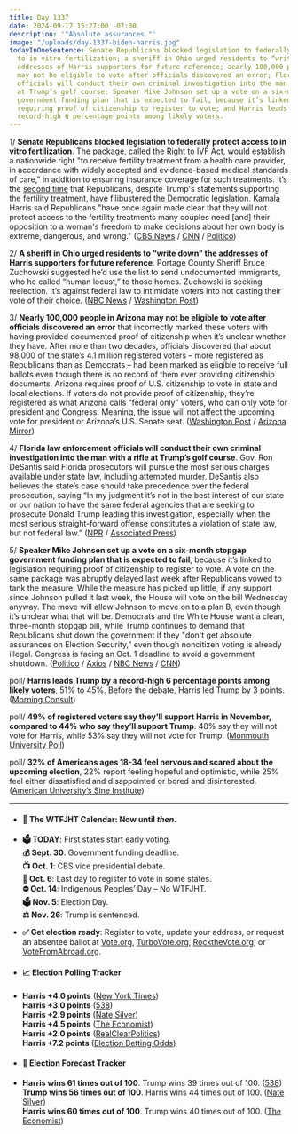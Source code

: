 ```yaml
---
title: Day 1337
date: 2024-09-17 15:27:00 -07:00
description: '"Absolute assurances."'
image: "/uploads/day-1337-biden-harris.jpg"
todayInOneSentence: Senate Republicans blocked legislation to federally protect access
  to in vitro fertilization; a sheriff in Ohio urged residents to “write down” the
  addresses of Harris supporters for future reference; aearly 100,000 people in Arizona
  may not be eligible to vote after officials discovered an error; Florida law enforcement
  officials will conduct their own criminal investigation into the man with a rifle
  at Trump’s golf course; Speaker Mike Johnson set up a vote on a six-month stopgap
  government funding plan that is expected to fail, because it’s linked to legislation
  requiring proof of citizenship to register to vote; and Harris leads Trump by a
  record-high 6 percentage points among likely voters.
---
```


1/ **Senate Republicans blocked legislation to federally protect access to in vitro fertilization**. The package, called the Right to IVF Act, would establish a nationwide right "to receive fertility treatment from a health care provider, in accordance with widely accepted and evidence-based medical standards of care," in addition to ensuring insurance coverage for such treatments. It’s the [second time](https://whatthefuckjusthappenedtoday.com/2024/06/13/day-1241/#2-senate-republicans-blocked-a-democ) that Republicans, despite Trump's statements supporting the fertility treatment, have filibustered the Democratic legislation. Kamala Harris said Republicans "have once again made clear that they will not protect access to the fertility treatments many couples need \[and\] their opposition to a woman's freedom to make decisions about her own body is extreme, dangerous, and wrong." ([CBS News](https://www.cbsnews.com/news/senate-ivf-vote-republicans-trump/) / [CNN](https://www.cnn.com/2024/09/17/politics/senate-ivf-bill-vote/) / [Politico](https://www.politico.com/news/2024/09/17/republicans-block-ivf-bill-00179626))

2/ **A sheriff in Ohio urged residents to “write down” the addresses of Harris supporters for future reference**. Portage County Sheriff Bruce Zuchowski suggested he’d use the list to send undocumented immigrants, who he called “human locust,” to those homes. Zuchowski is seeking reelection. It’s against federal law to intimidate voters into not casting their vote of their choice. ([NBC News](https://www.nbcnews.com/politics/2024-election/ohio-sheriff-suggests-residents-keep-list-harris-yard-sign-addresses-rcna171385) / [Washington Post](https://www.washingtonpost.com/politics/2024/09/16/ohio-harris-walz-political-sign/))

3/ **Nearly 100,000 people in Arizona may not be eligible to vote after officials discovered an error** that incorrectly marked these voters with having provided documented proof of citizenship when it’s unclear whether they have. After more than two decades, officials discovered that about 98,000 of the state’s 4.1 million registered voters – more registered as Republicans than as Democrats – had been marked as eligible to receive full ballots even though there is no record of them ever providing citizenship documents. Arizona requires proof of U.S. citizenship to vote in state and local elections. If voters do not provide proof of citizenship, they’re registered as what Arizona calls “federal only” voters, who can only vote for president and Congress. Meaning, the issue will not affect the upcoming vote for president or Arizona’s U.S. Senate seat. ([Washington Post](https://www.washingtonpost.com/politics/2024/09/17/arizona-noncitizen-voters/) / [Arizona Mirror](https://azmirror.com/2024/09/17/error-with-tracking-citizenship-puts-nearly-100000-arizona-voters-eligibility-in-limbo/))

4/ **Florida law enforcement officials will conduct their own criminal investigation into the man with a rifle at Trump’s golf course**. Gov. Ron DeSantis said Florida prosecutors will pursue the most serious charges available under state law, including attempted murder. DeSantis also believes the state’s case should take precedence over the federal prosecution, saying “In my judgment it’s not in the best interest of our state or our nation to have the same federal agencies that are seeking to prosecute Donald Trump leading this investigation, especially when the most serious straight-forward offense constitutes a violation of state law, but not federal law.” ([NPR](https://www.npr.org/2024/09/17/g-s1-23430/florida-prosecution-ryan-routh-trump) / [Associated Press](https://apnews.com/article/trump-assassination-attempt-fbi-florida-ryan-routh-desantis-f0852cfc0dcb3d66d3d051838e63276c))

5/ **Speaker Mike Johnson set up a vote on a six-month stopgap government funding plan that is expected to fail**, because it’s linked to legislation requiring proof of citizenship to register to vote. A vote on the same package was abruptly delayed last week after Republicans vowed to tank the measure. While the measure has picked up little, if any support since Johnson pulled it last week, the House will vote on the bill Wednesday anyway. The move will allow Johnson to move on to a plan B, even though it’s unclear what that will be. Democrats and the White House want a clean, three-month stopgap bill, while Trump continues to demand that Republicans shut down the government if they "don't get absolute assurances on Election Security," even though noncitizen voting is already illegal. Congress is facing an Oct. 1 deadline to avoid a government shutdown. ([Politico](https://www.politico.com/live-updates/2024/09/17/congress/plan-on-house-gop-spending-johnson-save-act-00179496) / [Axios](https://www.axios.com/2024/09/17/johnson-revives-vote-on-doomed-to-fail-stopgap) / [NBC News](https://www.nbcnews.com/politics/congress/house-will-vote-speaker-johnsons-funding-plan-shutdown-looms-rcna171466) / [CNN](https://www.cnn.com/2024/09/17/politics/johnson-schedules-doomed-vote-on-funding-plan/index.html))

poll/ **Harris leads Trump by a record-high 6 percentage points among likely voters**, 51% to 45%. Before the debate, Harris led Trump by 3 points. ([Morning Consult](https://pro.morningconsult.com/trackers/2024-presidential-election-polling))

poll/ **49% of registered voters say they’ll support Harris in November, compared to 44% who say they’ll support Trump**. 48% say they will not vote for Harris, while 53% say they will not vote for Trump. ([Monmouth University Poll](https://www.monmouth.edu/polling-institute/reports/monmouthpoll_us_091724/))

poll/ **32% of Americans ages 18-34 feel nervous and scared about the upcoming election**, 22% report feeling hopeful and optimistic, while 25% feel either dissatisfied and disappointed or bored and disinterested. ([American University’s Sine Institute](https://www.american.edu/sine-institute/reimagining-political-leadership.cfm))

---

* #### 📅 The WTFJHT Calendar: Now until *then*.

* **🗳️ TODAY**: First states start early voting. \
  **💰 Sept. 30**: Government funding deadline. \
  **📺 Oct. 1**: CBS vice presidential debate. \
  **📆 Oct. 6**: Last day to register to vote in some states. \
  **⛔️ Oct. 14**: Indigenous Peoples’ Day – No WTFJHT. \
  **🗳️ Nov. 5**: Election Day. \
  **⚖️ Nov. 26**: Trump is sentenced.

* **✅ Get election ready**: Register to vote, update your address, or request an absentee ballot at [Vote.org](https://www.vote.org/), [TurboVote.org](https://turbovote.org/), [RocktheVote.org](https://www.rockthevote.org/), or [VoteFromAbroad.org](https://www.votefromabroad.org/).

* #### 📈 Election Polling Tracker

* **Harris \+4.0 points** ([New York Times](https://www.nytimes.com/interactive/2024/us/elections/polls-president.html)) \
  **Harris \+3.0 points** ([538](https://projects.fivethirtyeight.com/polls/president-general/2024/national/)) \
  **Harris \+2.9 points** ([Nate Silver](https://www.natesilver.net/p/nate-silver-2024-president-election-polls-model)) \
  **Harris \+4.5 points** ([The Economist](https://www.economist.com/interactive/us-2024-election/trump-harris-polls)) \
  **Harris \+2.0 points** ([RealClearPolitics](https://www.realclearpolling.com/polls/president/general/2024/trump-vs-harris)) \
  **Harris \+7.2 points** ([Election Betting Odds](https://www.electionbettingodds.com/))

* #### 🔮 Election Forecast Tracker

* **Harris wins 61 times out of 100**. Trump wins 39 times out of 100. ([538](https://projects.fivethirtyeight.com/2024-election-forecast/)) \
  **Trump wins 56 times out of 100**. Harris wins 44 times out of 100. ([Nate Silver](https://www.natesilver.net/p/nate-silver-2024-president-election-polls-model)) \
  **Harris wins 60 times out of 100**. Trump wins 40 times out of 100. ([The Economist](https://www.economist.com/interactive/us-2024-election/prediction-model/president/))